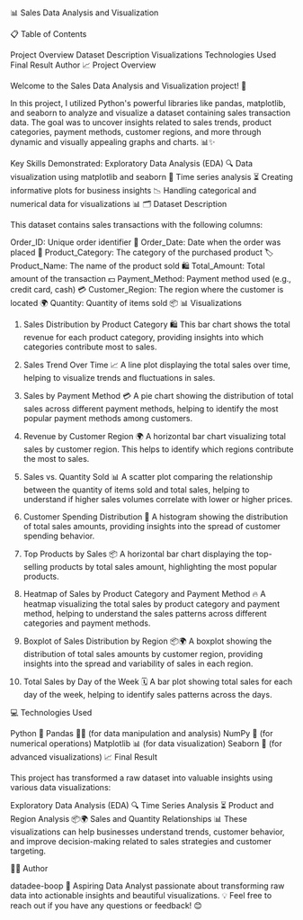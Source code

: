 📊 Sales Data Analysis and Visualization

📋 Table of Contents

Project Overview
Dataset Description
Visualizations
Technologies Used
Final Result
Author
📈 Project Overview

Welcome to the Sales Data Analysis and Visualization project! 🚀

In this project, I utilized Python's powerful libraries like pandas, matplotlib, and seaborn to analyze and visualize a dataset containing sales transaction data. The goal was to uncover insights related to sales trends, product categories, payment methods, customer regions, and more through dynamic and visually appealing graphs and charts. 📊✨

Key Skills Demonstrated:
Exploratory Data Analysis (EDA) 🔍
Data visualization using matplotlib and seaborn 🎨
Time series analysis ⏳
Creating informative plots for business insights 📉
Handling categorical and numerical data for visualizations 📊
🗂️ Dataset Description

This dataset contains sales transactions with the following columns:

Order_ID: Unique order identifier 🎫
Order_Date: Date when the order was placed 📅
Product_Category: The category of the purchased product 🏷️
Product_Name: The name of the product sold 🛍️
Total_Amount: Total amount of the transaction 💵
Payment_Method: Payment method used (e.g., credit card, cash) 💳
Customer_Region: The region where the customer is located 🌍
Quantity: Quantity of items sold 📦
📊 Visualizations

1. Sales Distribution by Product Category 🛍️
This bar chart shows the total revenue for each product category, providing insights into which categories contribute most to sales.

2. Sales Trend Over Time 📈
A line plot displaying the total sales over time, helping to visualize trends and fluctuations in sales.

3. Sales by Payment Method 💳
A pie chart showing the distribution of total sales across different payment methods, helping to identify the most popular payment methods among customers.

4. Revenue by Customer Region 🌍
A horizontal bar chart visualizing total sales by customer region. This helps to identify which regions contribute the most to sales.

5. Sales vs. Quantity Sold 📊
A scatter plot comparing the relationship between the quantity of items sold and total sales, helping to understand if higher sales volumes correlate with lower or higher prices.

6. Customer Spending Distribution 💸
A histogram showing the distribution of total sales amounts, providing insights into the spread of customer spending behavior.

7. Top Products by Sales 📦
A horizontal bar chart displaying the top-selling products by total sales amount, highlighting the most popular products.

8. Heatmap of Sales by Product Category and Payment Method 🔥
A heatmap visualizing the total sales by product category and payment method, helping to understand the sales patterns across different categories and payment methods.

9. Boxplot of Sales Distribution by Region 📦🌍
A boxplot showing the distribution of total sales amounts by customer region, providing insights into the spread and variability of sales in each region.

10. Total Sales by Day of the Week 🗓️
A bar plot showing total sales for each day of the week, helping to identify sales patterns across the days.

💻 Technologies Used

Python 🐍
Pandas 🧑‍💻 (for data manipulation and analysis)
NumPy 🔢 (for numerical operations)
Matplotlib 📊 (for data visualization)
Seaborn 🎨 (for advanced visualizations)
📈 Final Result

This project has transformed a raw dataset into valuable insights using various data visualizations:

Exploratory Data Analysis (EDA) 🔍
Time Series Analysis ⏳
Product and Region Analysis 📦🌍
Sales and Quantity Relationships 📊
These visualizations can help businesses understand trends, customer behavior, and improve decision-making related to sales strategies and customer targeting.

👨‍💻 Author

datadee-boop 🚀
Aspiring Data Analyst passionate about transforming raw data into actionable insights and beautiful visualizations. 💡
Feel free to reach out if you have any questions or feedback! 😊
